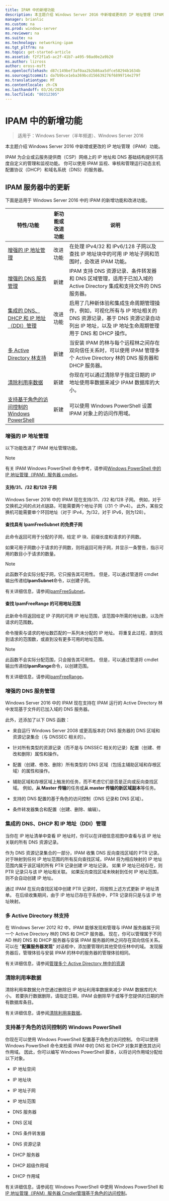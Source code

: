 ```yaml
---
title: IPAM 中的新增功能
description: 本主题介绍 Windows Server 2016 中新增或更改的 IP 地址管理（IPAM）功能。
manager: brianlic
ms.custom: na
ms.prod: windows-server
ms.reviewer: na
ms.suite: na
ms.technology: networking-ipam
ms.tgt_pltfrm: na
ms.topic: get-started-article
ms.assetid: f2f2f1a5-ac2f-41b7-a495-98ad0e2a9b20
ms.author: lizross
author: eross-msft
ms.openlocfilehash: d87c149bef3af0aa2b2b86aa5dfce58294b1634b
ms.sourcegitcommit: da7b9bce1eba369bcd156639276f6899714e279f
ms.translationtype: MT
ms.contentlocale: zh-CN
ms.lasthandoff: 03/26/2020
ms.locfileid: "80312305"
---
```

# <a name="whats-new-in-ipam"></a>IPAM 中的新增功能

>适用于：Windows Server（半年频道）、Windows Server 2016

本主题介绍 Windows Server 2016 中新增或更改的 IP 地址管理（IPAM）功能。  
  
IPAM 为企业或云服务提供商（CSP）网络上的 IP 地址和 DNS 基础结构提供可高度自定义的管理和监视功能。 你可以使用 IPAM 监视、审核和管理运行动态主机配置协议（DHCP）和域名系统（DNS）的服务器。  
  
## <a name="updates-in-ipam-server"></a><a name="BKMK_IPAM2012R2"></a>IPAM 服务器中的更新  
下面是适用于 Windows Server 2016 中的 IPAM 的新增功能和改进功能。  
  
|特性/功能|新功能或改进功能|说明|  
|--------------------------|-------------------|---------------|  
|[增强的 IP 地址管理](../../technologies/ipam/../../technologies/ipam/../../technologies/ipam/What-s-New-in-IPAM.md#EIP)|改进功能|在处理 IPv4/32 和 IPv6/128 子网以及查找 IP 地址块中的可用 IP 地址子网和范围时，会改进 IPAM 功能。|  
|[增强的 DNS 服务管理](../../technologies/ipam/../../technologies/ipam/../../technologies/ipam/What-s-New-in-IPAM.md#EDNS)|新建|IPAM 支持 DNS 资源记录、条件转发器和 DNS 区域管理，适用于已加入域的 Active Directory 集成和支持文件的 DNS 服务器。|  
|[集成的 DNS、DHCP 和 IP 地址（DDI）管理](../../technologies/ipam/../../technologies/ipam/../../technologies/ipam/What-s-New-in-IPAM.md#DDI)|改进功能|启用了几种新体验和集成生命周期管理操作，例如，可视化所有与 IP 地址相关的 DNS 资源记录，基于 DNS 资源记录自动列出 IP 地址，以及 IP 地址生命周期管理用于 DNS 和 DHCP 操作。|  
|[多 Active Directory 林支持](#bkmk_ad)|新建|当安装 IPAM 的林与每个远程林之间存在双向信任关系时，可以使用 IPAM 管理多个 Active Directory 林的 DNS 服务器和 DHCP 服务器。|  
|[清除利用率数据](#bkmk_purge)|新建|你现在可以通过清除早于指定日期的 IP 地址使用率数据来减少 IPAM 数据库的大小。|  
|[支持基于角色的访问控制的 Windows PowerShell](#bkmk_ps)|新建|可以使用 Windows PowerShell 设置 IPAM 对象上的访问作用域。|  
  
### <a name="enhanced-ip-address-management"></a><a name="EIP"></a>增强的 IP 地址管理  
以下功能改进了 IPAM 地址管理功能。  
>[!NOTE]
>有关 IPAM Windows PowerShell 命令参考，请参阅[Windows PowerShell 中的 IP 地址管理（IPAM）服务器 cmdlet](https://docs.microsoft.com/powershell/module/ipamserver/)。  
  
#### <a name="support-for-31-32-and-128-subnets"></a>支持/31、/32 和/128 子网  
Windows Server 2016 中的 IPAM 现在支持/31、/32 和/128 子网。 例如，对于交换机之间的点对点链路，可能需要两个地址子网（/31 个 IPv4）。 此外，某些交换机可能需要单个环回地址（对于 IPv4，为/32，对于 IPv6，则为128）。  
  
#### <a name="find-free-subnets-with-find-ipamfreesubnet"></a>**查找具有 IpamFreeSubnet 的免费子网**  
  
此命令返回可用于分配的子网，给定 IP 块、前缀长度和请求的子网数。   
  
如果可用子网数小于请求的子网数，则将返回可用子网，并显示一条警告，指示可用的数目小于请求的数量。  
  
>[!NOTE]
>此函数不会实际分配子网，它只报告其可用性。 但是，可以通过管道将 cmdlet 输出传递给**IpamSubnet**命令，以创建子网。  
  
有关详细信息，请参阅[IpamFreeSubnet](https://docs.microsoft.com/powershell/module/ipamserver/Find-IpamFreeSubnet)。  
  
#### <a name="find-free-address-ranges-with-find-ipamfreerange"></a>**查找 IpamFreeRange 的可用地址范围**  
  
此新命令将返回给定 IP 子网的可用 IP 地址范围，该范围中所需的地址数，以及所请求的范围数。   
  
命令搜索与请求的地址数匹配的一系列未分配的 IP 地址。 将重复此过程，直到找到请求的范围数，或直到没有更多可用的地址范围。  
  
> [!NOTE]
> 此函数不会实际分配范围，只会报告其可用性。 但是，可以通过管道将 cmdlet 输出传递给**IpamRange**命令，以创建范围。  
  
有关详细信息，请参阅[IpamFreeRange](https://docs.microsoft.com/powershell/module/ipamserver/Find-IpamFreeRange)。  
  
### <a name="enhanced-dns-service-management"></a><a name="EDNS"></a>增强的 DNS 服务管理  
Windows Server 2016 中的 IPAM 现在支持在 IPAM 运行的 Active Directory 林中发现基于文件的已加入域的 DNS 服务器。  
  
此外，还添加了以下 DNS 函数：  
  
-   来自运行 Windows Server 2008 或更高版本的 DNS 服务器的 DNS 区域和资源记录集合（与 DNSSEC 相关的）。  
  
-   针对所有类型的资源记录（而不是与 DNSSEC 相关的记录）配置（创建、修改和删除）属性和操作。  
  
-   配置（创建、修改、删除）所有类型的 DNS 区域（包括主辅助区域和存根区域）的属性和操作。  
  
-   辅助区域和存根区域上触发的任务，而不考虑它们是否是正向或反向查找区域。 例如，**从 Master 传输**的任务或**从 master 传输的新区域副本**等任务。  
  
-   支持的 DNS 配置的基于角色的访问控制（DNS 记录和 DNS 区域）。  
  
-   条件转发器集合和配置（创建、删除、编辑）。  
  
### <a name="integrated-dns-dhcp-and-ip-address-ddi-management"></a><a name="DDI"></a>集成的 DNS、DHCP 和 IP 地址（DDI）管理  
当你在 IP 地址清单中查看 IP 地址时，你可以在详细信息视图中查看与该 IP 地址关联的所有 DNS 资源记录。  
  
作为 DNS 资源记录集合的一部分，IPAM 收集 DNS 反向查找区域的 PTR 记录。 对于映射到任何 IP 地址范围的所有反向查找区域，IPAM 将为相应映射的 IP 地址范围内属于该区域的所有 PTR 记录创建 IP 地址记录。 如果 IP 地址已经存在，则 PTR 记录只与该 IP 地址相关联。 如果反向查找区域未映射到任何 IP 地址范围，则不会自动创建 IP 地址。  
  
通过 IPAM 在反向查找区域中创建 PTR 记录时，将按照上述方式更新 IP 地址清单。 在后续收集期间，由于 IP 地址已存在于系统中，PTR 记录将只是与该 IP 地址映射。  
  
### <a name="multiple-active-directory-forest-support"></a><a name="bkmk_ad"></a>多 Active Directory 林支持  
在 Windows Server 2012 R2 中，IPAM 能够发现和管理与 IPAM 服务器属于同一个 Active Directory 林的 DNS 和 DHCP 服务器。 现在，你可以管理属于不同 AD 林的 DNS 和 DHCP 服务器与安装 IPAM 服务器的林之间存在双向信任关系。 可以在 "**配置服务器发现**" 对话框中，添加要管理的其他受信任林中的域。 发现服务器后，管理体验与安装 IPAM 的林中的服务器的管理体验相同。  
  
有关详细信息，请参阅[管理多个 Active Directory 林中的资源](../../technologies/ipam/Manage-Resources-in-Multiple-Active-Directory-Forests.md)  
  
### <a name="purge-utilization-data"></a><a name="bkmk_purge"></a>清除利用率数据  
清除利用率数据允许您通过删除旧 IP 地址利用率数据来减少 IPAM 数据库的大小。 若要执行数据删除，请指定日期，IPAM 会删除早于或等于您提供的日期的所有数据库条目。   
  
有关详细信息，请参阅[清除利用率数据](../../technologies/ipam/Purge-Utilization-Data.md)。  
  
### <a name="windows-powershell-support-for-role-based-access-control"></a><a name="bkmk_ps"></a>支持基于角色的访问控制的 Windows PowerShell  
你现在可以使用 Windows PowerShell 配置基于角色的访问控制。 你可以使用 Windows PowerShell 命令来检索 IPAM 中的 DNS 和 DHCP 对象并更改其访问作用域。 因此，你可以编写 Windows PowerShell 脚本，以将访问作用域分配给以下对象。  
  
-   IP 地址空间  
  
-   IP 地址块  
  
-   IP 地址子网  
  
-   IP 地址范围  
  
-   DNS 服务器  
  
-   DNS 区域  
  
-   DNS 条件转发器  
  
-   DNS 资源记录  
  
-   DHCP 服务器  
  
-   DHCP 超级作用域  
  
-   DHCP 作用域  
  
有关详细信息，请参阅在 Windows PowerShell 中使用 Windows PowerShell 和[IP 地址管理（IPAM）服务器 Cmdlet](https://docs.microsoft.com/powershell/module/ipamserver/)[管理基于角色的访问控制](../../technologies/ipam/Manage-Role-Based-Access-Control-with-Windows-PowerShell.md)。  

